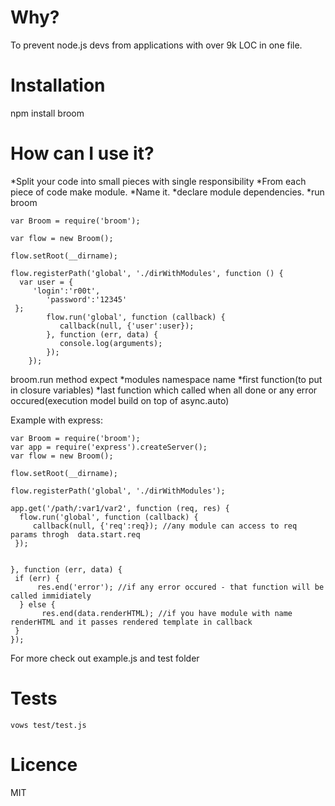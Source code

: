 Why?
=======

To prevent node.js devs from applications with over 9k LOC in one file.

Installation
=======
  npm install broom


How can I use it?
=======

*Split your code into small pieces with single responsibility
*From each piece of code make module.
*Name it.
*declare module dependencies.
*run broom

	var Broom = require('broom');

	var flow = new Broom();

	flow.setRoot(__dirname);

	flow.registerPath('global', './dirWithModules', function () {
  	  var user = {
   	     'login':'r00t',
    	    'password':'12345'
   	 };
    		flow.run('global', function (callback) {
    	 	   callback(null, {'user':user});
    		}, function (err, data) {
    	 	   console.log(arguments);
    		});
        });


broom.run method expect
*modules namespace name
*first function(to put in closure variables)
*last function which called when all done or any error occured(execution model build on top of async.auto)

Example with express:

	var Broom = require('broom');
	var app = require('express').createServer();
	var flow = new Broom();

	flow.setRoot(__dirname);

	flow.registerPath('global', './dirWithModules');

	app.get('/path/:var1/var2', function (req, res) {
  	  flow.run('global', function (callback) {
   	     callback(null, {'req':req}); //any module can access to req params throgh 	data.start.req
   	 });


	}, function (err, data) {
   	 if (err) {
      	  res.end('error'); //if any error occured - that function will be called immidiately
  	  } else {
     	   res.end(data.renderHTML); //if you have module with name renderHTML and it passes rendered template in callback
   	 }
	});

For more check out example.js and test folder

Tests
=======
    vows test/test.js





Licence
=======
MIT
